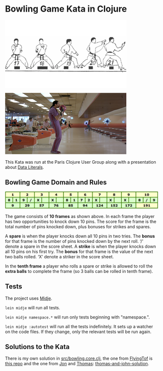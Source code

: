 # Bowling Game Kata in Clojure

![Kata](kata.png)

![jesus](jesus.png)

This Kata was run at the Paris Clojure User Group along with a presentation about [Data Literals](https://speakerdeck.com/jgrodziski/why-data-literals-matters).

## Bowling Game Domain and Rules

![Game](game.png)

The game consists of **10 frames** as shown above. In each frame the player has
two opportunities to knock down 10 pins. The score for the frame is the total
number of pins knocked down, plus bonuses for strikes and spares.

A **spare** is when the player knocks down all 10 pins in two tries. The **bonus** for that frame is the number of pins knocked down by the next roll. ‘/’ denote a spare in the score sheet.
A **strike** is when the player knocks down all 10 pins on his first try. The **bonus** for that frame is the value of the next two balls rolled. ‘X’ denote a striker in the score sheet.

In the **tenth frame** a player who rolls a spare or strike is allowed to roll the **extra balls** to complete the frame (so 3 balls can be rolled in tenth frame).

## Tests

The project uses [Midje](https://github.com/marick/Midje/).

`lein midje` will run all tests.

`lein midje namespace.*` will run only tests beginning with "namespace.".

`lein midje :autotest` will run all the tests indefinitely. It sets up a
watcher on the code files. If they change, only the relevant tests will be
run again.

## Solutions to the Kata

There is my own solution in [src/bowling.core.clj](https://github.com/jgrodziski/clojure-bowling-game/blob/master/src/bowling/core.clj), the one from [FlyingTof](https://twitter.com/devatsky) is [this repo](https://github.com/flyingtof/clojing) and the one from [Jon](https://twitter.com/ahoy_jon) and [Thomas](https://twitter.com/dikalikatao): [thomas-and-john-solution](https://github.com/jgrodziski/clojure-bowling-game/blob/master/thomas-and-john-solutions/src/bowling-game/core.clj).
